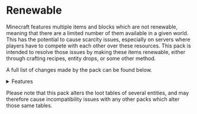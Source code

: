 # Renewable
Minecraft features multiple items and blocks which are not renewable, meaning that there are a limited number of them available in a given world. This has the potential to cause scarcity issues, especially on servers where players have to compete with each other over these resources. This pack is intended to resolve those issues by making these items renewable, either through crafting recipes, entity drops, or some other method.

A full list of changes made by the pack can be found below.

<details>
<summary>Features</summary>

New Recipes
--------------------

### Bell
- Crafted with 3 of any Log, 2 Stone and 1 Gold Block.

### Budding Amethyst
- Crafted with one Diamond surrounded by 8 Amethyst Shards.

### Calcite
- Smelted from Dripstone Blocks.

### Cobweb
- Crafted with 5 string in an "X" pattern.

### Diamond Horse Armor
- Crafted with 7 Diamonds in an "H" pattern.

### Enchanted Golden Apple
- Same as the now removed vanilla recipe. (8 Gold Blocks around an Apple.)
  - Comes with a nostalgic advancement.

### Gilded Blackstone
- Crafted with any Gold Ore block and 4 Blackstone in a "+" pattern.

### Golden Horse Armor
- Crafted with 7 Gold Ingots in an "H" pattern.

### Heart of the Sea
- Crafted with a Nether Star surrounded by 8 Prismarine Crystals.

### Iron Horse Armor
- Crafted with 7 Iron Ingots in an "H" pattern.

### Piglin Banner Pattern
- Crafted with 1 Paper and 1 Piglin Head.

### Pink Petals
- Crafted with 2 Cherry Leaf blocks.

### Pottery Sherd Duplication
- Sherds can be duplicated with a similar recipe to Smithing Templates, using the Sherd, 7 Bricks, and another item.
- The item required for duplication depends on the Sherd being duplicated. Each one is unique.

### Soul Soil
- Crafted with 2 Dirt and 2 Soul Sand.

### Spore Blossom
- Crafted with a Flowering Azalea.

### Tuff
- Crafted with 2 Basalt and 2 Charcoal.


Loot Changes
--------------------

### Creepers
- Drop the Pigstep music disc when killed by a Piglin.
- Drop either Disc Fragments or the Otherside music disc when killed by a Warden's sonic boom attack.
- Have a chance to drop the Relic music disc when killed by suffocating in sand.

### Drowned
- The chance for Drowned to drop their held items is 50%.
  - This isn't a renewability thing, tridents just make me angry.

### Elder Guardians
- Have a chance to drop a Heart of the Sea on death.
  - Looting increases the chance, but will never drop more than 1.

### Ender Dragon
- Drops a Dragon Head and an Elytra. (Only applies to respawned dragons.)
  - The Elytra dropped by the dragon has a custom name!

### Husks
- Drop Gold Ingots instead of Iron Ingots.
- Have a chance to drop sand when killed.

### Wither
- Drops a Netherite Smithing Template.
  - Maximum of 4 wth Looting.


Gameplay Changes
--------------------

### Echo Shards
- Can be created by dropping an amethyst shard onto an activated, naturally spawned sculk shrieker.
### End
- A new Dragon Egg is spawned every time an Ender Dragon is killed instead of only the first time.
### Guardians
- Guardians will be converted into Elder Guardians when struck by lightning.

</details>

Please note that this pack alters the loot tables of several entities, and may therefore cause incompatibility issues with any other packs which alter those same tables.
